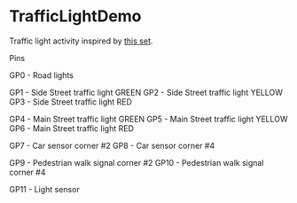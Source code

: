 # TrafficLightDemo

Traffic light activity inspired by [this set](https://doc.eimtechnology.com/project-based-learning/smart-traffic-light).

  Pins
  
  GP0   - Road lights
  
  GP1   - Side Street traffic light GREEN
  GP2   - Side Street traffic light YELLOW
  GP3   - Side Street traffic light RED

  GP4   - Main Street traffic light GREEN
  GP5   - Main Street traffic light YELLOW
  GP6   - Main Street traffic light RED

  GP7   - Car sensor corner #2
  GP8   - Car sensor corner #4

  GP9   - Pedestrian walk signal corner #2
  GP10  - Pedestrian walk signal corner #4

  GP11  - Light sensor
